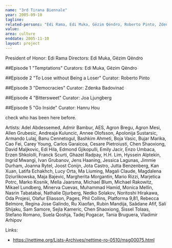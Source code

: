 ```yaml
---
name: "3rd Tirana Biennale"
year: 2005-09-10
tagline:
related-persons: "Edi Rama, Edi Muka, Gëzim Qëndro, Roberto Pinto, Zdenka Badovinać, Joa Ljungberg, Hanru Hou, Armando Lulaj, Edi Hila, Jutta Benzenberg, Olafur Eliasson, Saâdane Afif, Stefano Romano, Erzen Shkololli, Adel Abdessemed, Tania Bruguera, Suela Qoshja, Joanna Rytel, Šejla Kamerić, Ivan Grubanov, Ingrid Mwangi"
value:
area: culture
enddate: 2005-11-10
layout: project
---
```

President of Honor: Edi Rama
Directors: Edi Muka, Gëzim Qëndro

##Episode 1 "Temptations"
Curators: Edi Muka, Gëzim Qëndro

##Episode 2 "To Lose without Being a Loser"
Curator: Roberto Pinto

##Episode 3 "Democracies"
Curator: Zdenka Badovinać

##Episode 4 "Bittersweet"
Curator: Joa Ljungberg

##Episode 5 "Go Inside"
Curator: Hanru Hou

check who has been here before.

Artists: Adel Abdessemed, Admir Bambur, AES, Agron Bregu, Agron Mesi, Allen Grubesic, Andreaja Kuluncic, Annee Olofsson, Apolonija Sustarsic, Armando Lulaj, Banu Cennetogul, Bashkim Ahmeti, Boja Vasic, Bujar Marika, Cao Fei, Carey Young, Carlos Garaicoa, Cesare Pietroiusti, Chen Shaoxiong, David Maljkovic, Edi Hila, Edmond Gjikopulli, Emily Jacir, Enzo Umbaca, Erzen Shkololli, Franck Scurti, Ghazel Radpay, H.H. Lim, Hyssein Alptekin, Ingrid Mwangi, Ivan Grubanov, Jens Haaning, Jessica Lagunas, Jimmie Durham, Joanna Rytel, Joost Conijn, Jota Castro, Jutta Benzenberg, Kan Xuan, Latifa Echakhch, Lucy Orta, Ma Liuming, Magali Claude, Magdalena Dziurlikowska, Maja Bajevic, Margherita Morgantin, Mario Rizzi, Marjetica Potrc, Marko Kosnik, Mella Jaarsma, Michael Blum, Michael Rakowitz, Mikael Lundberg, Minerva Cuevas, Muhammad Hamid, Monica Mellin, Nasrin Tabatabai, Nathalie Djurberg, Nedko Solakov, Noritoshi Hirakawa, Oda Projesi, Olafur Eliasson, Pages, Phil Collins, Platforma 9,81, Rebecca Belmore, Regina Jose Galindo, Ru Xiaofan, Rubin Mandija, Saâdane Afif, Sali Shijaku, Sam Samore, Sejla Kameric, Chen Shaoxiong, Sissel Tolaas, Stefano Romano, Suela Qoshja, Tadej Pogacar, Tania Bruguera, Vladimir Arhipov

Links:
* <https://nettime.org/Lists-Archives/nettime-ro-0510/msg00075.html>

